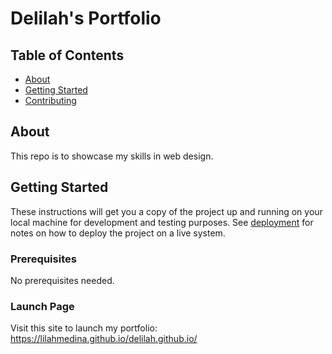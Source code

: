 

 

# Delilah's Portfolio

## Table of Contents
+ [About](#about)
+ [Getting Started](#getting_started)
+ [Contributing](../CONTRIBUTING.md)

## About <a name = "about"></a>

This repo is to showcase my skills in web design. 

## Getting Started <a name = "getting_started"></a>

These instructions will get you a copy of the project up and running on your local machine for development and testing purposes. See [deployment](#deployment) for notes on how to deploy the project on a live system.

### Prerequisites

No prerequisites needed.

### Launch Page

Visit this site to launch my portfolio: https://lilahmedina.github.io/delilah.github.io/
